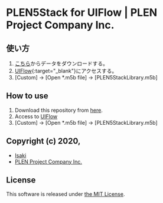 ﻿PLEN5Stack for UIFlow | PLEN Project Company Inc.
===============================================================================

## 使い方

1. [こちら](https://github.com/plenprojectcompany/PLEN5Stack-UIFlow/archive/master.zip)からデータをダウンロードする。
2. [UIFlow](http://flow.m5stack.com/){:target="_blank"}にアクセスする。
3. [Custom] -> [Open \*.m5b file] -> [PLEN5StackLibrary.m5b]

## How to use

1. Download this repository from [here](https://github.com/plenprojectcompany/PLEN5Stack-UIFlow/archive/master.zip).
2. Access to [UIFlow](http://flow.m5stack.com/)
3. [Custom] -> [Open \*.m5b file] -> [PLEN5StackLibrary.m5b]

## Copyright (c) 2020,
- [Isaki](https://github.com/IsakiMatsubara)
- [PLEN Project Company Inc.](https://plen.jp)

## License
This software is released under [the MIT License](http://opensource.org/licenses/mit-license.php).
